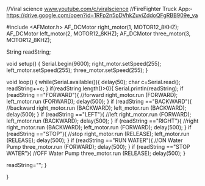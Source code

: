 //Viral science www.youtube.com/c/viralscience
//FireFighter Truck App:-  https://drive.google.com/open?id=1RFp2n5pDVhkZuviZddoQFgRBB909e_va

#include <AFMotor.h>
AF_DCMotor right_motor(1, MOTOR12_8KHZ);
AF_DCMotor left_motor(2, MOTOR12_8KHZ);
AF_DCMotor three_motor(3, MOTOR12_8KHZ);

String readString;

void setup() {
  Serial.begin(9600);
  right_motor.setSpeed(255);
  left_motor.setSpeed(255);
  three_motor.setSpeed(255);
  }


void loop() 
{
  while(Serial.available()){
    delay(50);
    char c=Serial.read();
    readString+=c;
  }
  if(readString.length()>0){
    Serial.println(readString);
    if (readString =="FORWARD"){ //forward
      right_motor.run (FORWARD);
      left_motor.run (FORWARD);
      delay(500);
    }
    if (readString =="BACKWARD"){ //backward
      right_motor.run (BACKWARD);
      left_motor.run (BACKWARD);
      delay(500);
    }
    if (readString =="LEFT"){ //left
      right_motor.run (FORWARD);
      left_motor.run (BACKWARD);
      delay(500);
    }
    if (readString =="RIGHT"){  //right
      right_motor.run (BACKWARD);
      left_motor.run (FORWARD);
      delay(500);
    }
    if (readString =="STOP"){  //stop
      right_motor.run (RELEASE);
      left_motor.run (RELEASE);
      delay(500);
    }
    if (readString =="RUN WATER"){  //ON Water Pump
      three_motor.run (FORWARD);
      delay(500);
    }
    if (readString =="STOP WATER"){  //OFF Water Pump
      three_motor.run (RELEASE);
      delay(500);
    }
  
  readString="";
  }
 
}



